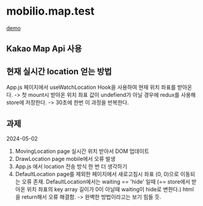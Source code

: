 # mobilio.map.test

[demo](https://pvvng.github.io/test_map)

## Kakao Map Api 사용

## 현재 실시간 location 얻는 방법

App.js 페이지에서 useWatchLocation Hook을 사용하여 현재 위치 좌표를 받아온다.
-> 첫 mount시 받아온 위치 좌표 값이 undefiend가 아닐 경우에 redux를 사용해 store에 저장한다.
-> 30초에 한번 이 과정을 반복한다.

## 과제

2024-05-02 

1. MovingLocation page 실시간 위치 받아서 DOM 업데이트 
2. DrawLocation page mobile에서 오류 발생
3. App.js 에서 location 전송 방식 한 번 더 생각하기
4. DefaultLocation page를 제외한 페이지에서 새로고침시 좌표 (0, 0)으로 이동되는 오류 존재. DefaultLocation에서는 waiting == 'hide' 일때 (== store에서 받아온 위치 좌표의 key array 길이가 0이 아닐때 waiting이 hide로 변한다.) html을 return해서 오류 해결함. -> 완벽한 방법이라고는 보기 힘들 듯.

